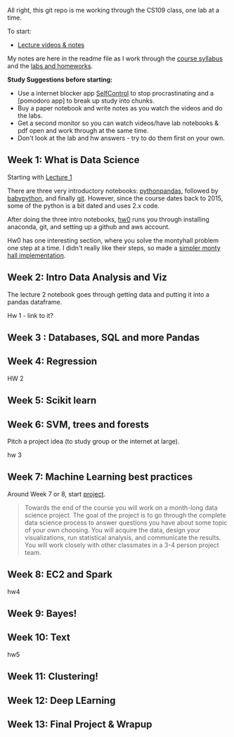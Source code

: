All right, this git repo is me working through the CS109 class, one lab at a time.

To start:
- [Lecture videos & notes](http://cs109.github.io/2015/pages/videos.html)

My notes are here in the readme file as I work through the [course syllabus](http://cs109.github.io/2015/pages/schedule.html) and the [labs and homeworks](https://porter.io/github.com/cs109/content). 

**Study Suggestions before starting:**

- Use a internet blocker app [SelfControl](https://selfcontrolapp.com/) to stop procrastinating and a [pomodoro app] to break up study into chunks. 
- Buy a paper notebook and write notes as you watch the videos and do the labs.
- Get a second monitor so you can watch videos/have lab notebooks & pdf open and work through at the same time.
- Don't look at the lab and hw answers - try to do them first on your own.

## Week 1: What is Data Science

Starting with [Lecture 1](https://github.com/khalido/cs109-2015/blob/master/Lectures/01-Introduction.pdf)

There are three very introductory notebooks: [pythonpandas](https://github.com/khalido/cs109-2015/blob/master/Labs/2015lab1/Lab1-pythonpandas.ipynb), followed by [babypython](https://github.com/khalido/cs109-2015/blob/master/Labs/2015lab1/Lab1-babypython.ipynb), and finally [git](https://github.com/khalido/cs109-2015/blob/master/Labs/2015lab1/Lab1-git.ipynb). However, since the course dates back to 2015, some of the python is a bit dated and uses 2.x code. 

After doing the three intro notebooks, [hw0](https://github.com/khalido/cs109-2015/blob/master/Labs/2015lab1/hw0.ipynb) runs you through installing anaconda, git, and setting up a github and aws account.

Hw0 has one interesting section, where you solve the montyhall problem one step at a time. I didn't really like their steps, so made a [simpler monty hall implementation](https://github.com/khalido/algorithims/blob/master/monty_hall.ipynb). 

## Week 2: Intro Data Analysis and Viz

The lecture 2 notebook goes through getting data and putting it into a pandas dataframe.

Hw 1 - link to it?

## Week 3 : Databases, SQL and more Pandas

## Week 4: Regression

HW 2

## Week 5: Scikit learn

## Week 6: SVM, trees and forests

Pitch a project idea (to study group or the internet at large).

hw 3

## Week 7: Machine Learning best practices

Around Week 7 or 8, start [project](http://cs109.github.io/2015/pages/projects.html).

> Towards the end of the course you will work on a month-long data science project. The goal of the project is to go through the complete data science process to answer questions you have about some topic of your own choosing. You will acquire the data, design your visualizations, run statistical analysis, and communicate the results. You will work closely with other classmates in a 3-4 person project team.


## Week 8: EC2 and Spark

hw4

## Week 9: Bayes!

## Week 10: Text

hw5

## Week 11: Clustering!

## Week 12: Deep LEarning

## Week 13: Final Project & Wrapup
